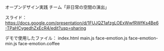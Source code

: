 オープンデザイン実践
チーム「非日常の空間の演出」

スライド：https://docs.google.com/presentation/d/1FUJQZ1afzgLOExWwfRWfKs4Be6-TPaHCygedhZxEcR4/edit?usp=sharing

デモで使用したファイル：
index.html
main.js
face-emotion.js
face-emotion-min.js
face-emotion.coffee

